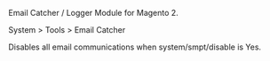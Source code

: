 Email Catcher / Logger Module for Magento 2. 

System > Tools > Email Catcher

Disables all email communications when system/smpt/disable is Yes.